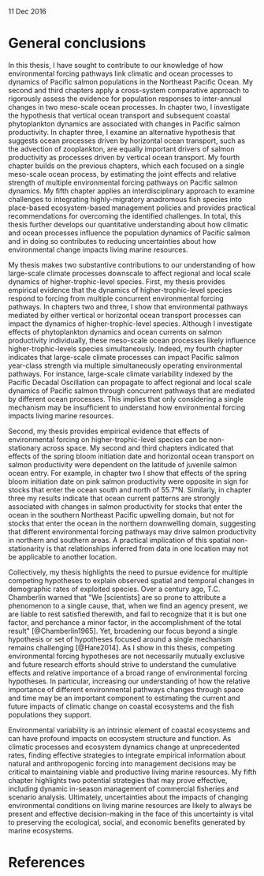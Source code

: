 <!--
General Discussion
Michael Malick
2016-12-11
-->

11 Dec 2016


# General conclusions

In this thesis, I have sought to contribute to our knowledge of how
environmental forcing pathways link climatic and ocean processes to dynamics of
Pacific salmon populations in the Northeast Pacific Ocean. My second and third
chapters apply a cross-system comparative approach to rigorously assess the
evidence for population responses to inter-annual changes in two meso-scale
ocean processes. In chapter two, I investigate the hypothesis that vertical
ocean transport and subsequent coastal phytoplankton dynamics are associated
with changes in Pacific salmon productivity. In chapter three, I examine an
alternative hypothesis that suggests ocean processes driven by horizontal ocean
transport, such as the advection of zooplankton, are equally important drivers
of salmon productivity as processes driven by vertical ocean transport. My
fourth chapter builds on the previous chapters, which each focused on a single
meso-scale ocean process, by estimating the joint effects and relative strength
of multiple environmental forcing pathways on Pacific salmon dynamics. My fifth
chapter applies an interdisciplinary approach to examine challenges to
integrating highly-migratory anadromous fish species into place-based
ecosystem-based management policies and provides practical recommendations for
overcoming the identified challenges. In total, this thesis further develops our
quantitative understanding about how climatic and ocean processes influence the
population dynamics of Pacific salmon and in doing so contributes to reducing
uncertainties about how environmental change impacts living marine resources.

My thesis makes two substantive contributions to our understanding of how
large-scale climate processes downscale to affect regional and local scale
dynamics of higher-trophic-level species. First, my thesis provides empirical
evidence that the dynamics of higher-trophic-level species respond to forcing
from multiple concurrent environmental forcing pathways. In chapters two and
three, I show that environmental pathways mediated by either vertical or
horizontal ocean transport processes can impact the dynamics of
higher-trophic-level species. Although I investigate effects of phytoplankton
dynamics and ocean currents on salmon productivity individually, these
meso-scale ocean processes likely influence higher-trophic-levels species
simultaneously. Indeed, my fourth chapter indicates that large-scale climate
processes can impact Pacific salmon year-class strength via multiple
simultaneously operating environmental pathways. For instance, large-scale
climate variability indexed by the Pacific Decadal Oscillation can propagate to
affect regional and local scale dynamics of Pacific salmon through concurrent
pathways that are mediated by different ocean processes. This implies that only
considering a single mechanism may be insufficient to understand how
environmental forcing impacts living marine resources.

Second, my thesis provides empirical evidence that effects of environmental
forcing on higher-trophic-level species can be non-stationary across space. My
second and third chapters indicated that effects of the spring bloom initiation
date and horizontal ocean transport on salmon productivity were dependent on the
latitude of juvenile salmon ocean entry. For example, in chapter two I show that
effects of the spring bloom initiation date on pink salmon productivity were
opposite in sign for stocks that enter the ocean south and north of 55.7°N.
Similarly, in chapter three my results indicate that ocean current patterns are
strongly associated with changes in salmon productivity for stocks that enter
the ocean in the southern Northeast Pacific upwelling domain, but not for stocks
that enter the ocean in the northern downwelling domain, suggesting that
different environmental forcing pathways may drive salmon productivity in
northern and southern areas. A practical implication of this spatial
non-stationarity is that relationships inferred from data in one location may
not be applicable to another location.

Collectively, my thesis highlights the need to pursue evidence for multiple
competing hypotheses to explain observed spatial and temporal changes in
demographic rates of exploited species. Over a century ago, T.C. Chamberlin
warned that "We [scientists] are so prone to attribute a phenomenon to a single
cause, that, when we find an agency present, we are liable to rest satisfied
therewith, and fail to recognize that it is but one factor, and perchance a
minor factor, in the accomplishment of the total result" [@Chamberlin1965]. Yet,
broadening our focus beyond a single hypothesis or set of hypotheses focused
around a single mechanism remains challenging [@Hare2014]. As I show in this
thesis, competing environmental forcing hypotheses are not necessarily mutually
exclusive and future research efforts should strive to understand the cumulative
effects and relative importance of a broad range of environmental forcing
hypotheses. In particular, increasing our understanding of how the relative
importance of different environmental pathways changes through space and time
may be an important component to estimating the current and future impacts of
climatic change on coastal ecosystems and the fish populations they support.

Environmental variability is an intrinsic element of coastal ecosystems and can
have profound impacts on ecosystem structure and function. As climatic processes
and ecosystem dynamics change at unprecedented rates, finding effective
strategies to integrate empirical information about natural and anthropogenic
forcing into management decisions may be critical to maintaining viable and
productive living marine resources. My fifth chapter highlights two potential
strategies that may prove effective, including dynamic in-season management of
commercial fisheries and scenario analysis. Ultimately, uncertainties about the
impacts of changing environmental conditions on living marine resources are
likely to always be present and effective decision-making in the face of this
uncertainty is vital to preserving the ecological, social, and economic benefits
generated by marine ecosystems.


<!--
The utility of improving our understanding of marine ecosystem dynamics is
partially dependent on how this understanding can be used to inform applied
management. As climatic processes and ecosystem dynamics change at unprecedented
rates, finding effective strategies to integrate empirical information about
natural and anthropogenic forcing into management decisions may be critical to
maintaining viable and productive living marine resources. My fifth chapter
highlights two potential strategies. First, implementing dynamic management
strategies, such as dynamic in-season management of commercial salmon fisheries,
may improve our ability to provide tactical management advice based on empirical
information about current ecosystem conditions. Second, scenario analysis and
other simulation modeling based strategies can be used to provide strategic
management advice that is informed by empirical information that may help in
developing policies that are robust to a wide range of potential future
ecosystem states. Ultimately, environmental variability is an intrinsic element
of coastal ecosystems and can have profound impacts on ecosystem structure and
function. As a consequence, uncertainties about the impacts of changing
environmental conditions on living marine resources are likely to always be
present and effective decision-making in the face of this uncertainty is vital
to preserving the ecological, social, and economic benefits generated by marine
ecosystems.
-->

# References

